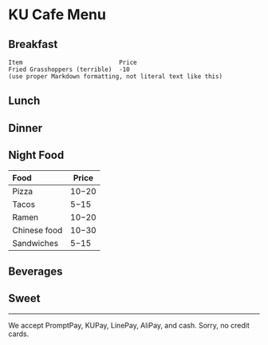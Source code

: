 # KU Cafe Menu

## Breakfast

    Item                           Price
    Fried Grasshoppers (terrible)  -10
    (use proper Markdown formatting, not literal text like this)

## Lunch

## Dinner

## Night Food

| Food         | Price   |
| :----------- | ------- |
| Pizza        | $10-$20 |
| Tacos        | $5-$15  |
| Ramen        | $10-$20 |
| Chinese food | $10-$30 |
| Sandwiches   | $5-$15  |

## Beverages

## Sweet

---

We accept PromptPay, KUPay, LinePay, AliPay, and cash. Sorry, no credit cards.
